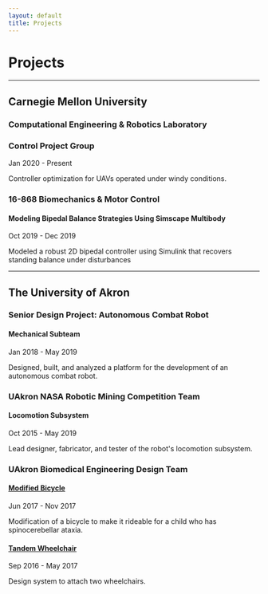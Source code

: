 ```yaml
---
layout: default
title: Projects
---
```


# Projects

---

## Carnegie Mellon University 

### Computational Engineering & Robotics Laboratory

### Control Project Group
Jan 2020 - Present

Controller optimization for UAVs operated under windy conditions.

### 16-868 Biomechanics & Motor Control

#### Modeling Bipedal Balance Strategies Using Simscape Multibody
Oct 2019 - Dec 2019

Modeled a robust 2D bipedal controller using Simulink that recovers standing balance under disturbances

---

## The University of Akron

### Senior Design Project: Autonomous Combat Robot

#### Mechanical Subteam
Jan 2018 - May 2019

Designed, built, and analyzed a platform for the development of an autonomous combat robot.

### UAkron NASA Robotic Mining Competition Team

#### Locomotion Subsystem

Oct 2015 - May 2019

Lead designer, fabricator, and tester of the robot's locomotion subsystem. 

### UAkron Biomedical Engineering Design Team

#### [Modified Bicycle](http://fox8.com/2017/12/06/norton-six-year-old-gets-to-ride-a-bike-thanks-to-biomed-students-engineers/)

Jun 2017 - Nov 2017

Modification of a bicycle to make it rideable for a child who has spinocerebellar ataxia.

#### [Tandem Wheelchair](http://fox8.com/2017/08/11/university-of-akron-students-design-unique-wheelchair-to-help-two-children/)

Sep 2016 - May 2017

Design system to attach two wheelchairs.